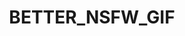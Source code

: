 ---
title: BETTER_NSFW_GIF
crosslinks:
- livven
- NSFW_GIF
- BustyNaturalPornstars
- SexyTummies
- pawg
- nsfw_gifs
---